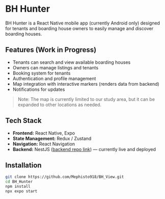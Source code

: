 # BH Hunter

BH Hunter is a React Native mobile app (currently Android only) designed for tenants and boarding house owners to easily manage and discover boarding houses.

## Features (Work in Progress)

- Tenants can search and view available boarding houses
- Owners can manage listings and tenants
- Booking system for tenants
- Authentication and profile management
- Map integration with interactive markers (renders data from backend)
- Notifications for updates

> Note: The map is currently limited to our study area, but it can be expanded to other locations as needed.

## Tech Stack

- **Frontend:** React Native, Expo
- **State Management:** Redux / Zustand
- **Navigation:** React Navigation
- **Backend:** NestJS ([backend repo link](https://github.com/Mephisto918/BH_Back.git)) — currently live and deployed

## Installation

```bash
git clone https://github.com/Mephisto918/BH_View.git
cd BH_Hunter
npm install
npx expo start
```

